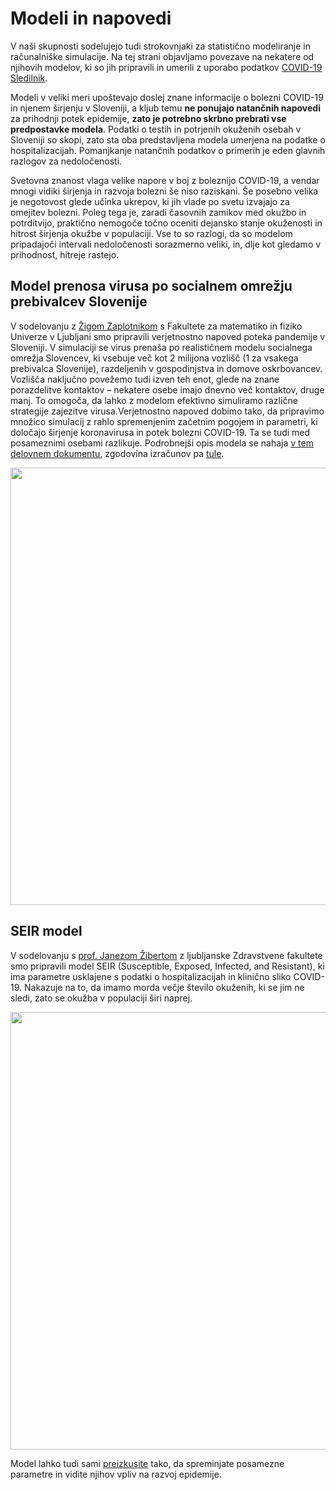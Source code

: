 # Modeli in napovedi

V naši skupnosti sodelujejo tudi strokovnjaki za statistično modeliranje in računalniške simulacije.
Na tej strani objavljamo povezave na nekatere od njihovih modelov,
ki so jih pripravili in umerili z uporabo podatkov [COVID-19 Sledilnik](covid-19.sledilnik.org).

Modeli v veliki meri upoštevajo doslej znane informacije o bolezni COVID-19 in njenem širjenju v Sloveniji, a kljub temu **ne ponujajo natančnih napovedi** za prihodnji potek epidemije, **zato je potrebno skrbno prebrati vse predpostavke modela**.
Podatki o testih in potrjenih okuženih osebah v Sloveniji so skopi, zato sta oba predstavljena modela umerjena na podatke o hospitalizacijah. Pomanjkanje natančnih podatkov o primerih je eden glavnih razlogov za nedoločenosti.

Svetovna znanost vlaga velike napore v boj z boleznijo COVID-19, a vendar mnogi vidiki širjenja in razvoja bolezni še niso raziskani. Še posebno velika je negotovost glede učinka ukrepov, ki jih vlade po svetu izvajajo za omejitev bolezni. Poleg tega je, zaradi časovnih zamikov med okužbo in potrditvijo, praktično nemogoče točno oceniti dejansko stanje okuženosti in hitrost širjenja okužbe v populaciji. Vse to so razlogi, da so modelom pripadajoči intervali nedoločenosti sorazmerno veliki, in, dlje kot gledamo v prihodnost, hitreje rastejo.

## Model prenosa virusa po socialnem omrežju prebivalcev Slovenije
V sodelovanju z [Žigom Zaplotnikom](https://twitter.com/ZaplotnikZiga) s Fakultete za matematiko in fiziko Univerze v Ljubljani smo pripravili verjetnostno napoved poteka pandemije v Sloveniji. V simulaciji se virus prenaša po realističnem modelu socialnega omrežja Slovencev, ki vsebuje več kot 2 milijona vozlišč (1 za vsakega prebivalca Slovenije), razdeljenih v gospodinjstva in domove oskrbovancev. Vozlišča naključno povežemo tudi izven teh enot, glede na znane porazdelitve kontaktov – nekatere  osebe imajo dnevno več kontaktov, druge manj. To omogoča, da lahko z modelom efektivno simuliramo različne strategije zajezitve virusa.Verjetnostno napoved dobimo tako, da pripravimo množico simulacij z rahlo spremenjenim začetnim pogojem in parametri, ki določajo širjenje koronavirusa in potek bolezni COVID-19. Ta se tudi med posameznimi osebami razlikuje. Podrobnejši opis modela se nahaja [v tem delovnem dokumentu](https://nextcloud.fmf.uni-lj.si/s/AdNLwYoA4JyKFBG), zgodovina izračunov pa [tule](https://fiz.fmf.uni-lj.si/~zaplotnikz/korona/).

[<img src="https://covid-19.sledilnik.org/images/20200403-model-zzaplotnik.png" width="700">](https://nextcloud.fmf.uni-lj.si/s/AdNLwYoA4JyKFBG)


## SEIR model
V sodelovanju s [prof. Janezom Žibertom](https://pacs.zf.uni-lj.si/janez-zibert/) z ljubljanske Zdravstvene fakultete smo pripravili model SEIR (Susceptible, Exposed, Infected, and Resistant), ki ima parametre usklajene s podatki o hospitalizacijah in klinično sliko COVID-19. Nakazuje na to, da imamo morda večje število okuženih, ki se jim ne sledi, zato se okužba v populaciji širi naprej.

[<img src="https://covid-19.sledilnik.org/images/20200403-model-jzibert.png" width="700">](https://pacs.zf.uni-lj.si/shinyR/apps/projects/CoronaSim3/)

Model lahko tudi sami [preizkusite](https://pacs.zf.uni-lj.si/shinyR/apps/projects/CoronaSim3/) tako,
da spreminjate posamezne parametre in vidite njihov vpliv na razvoj epidemije.

